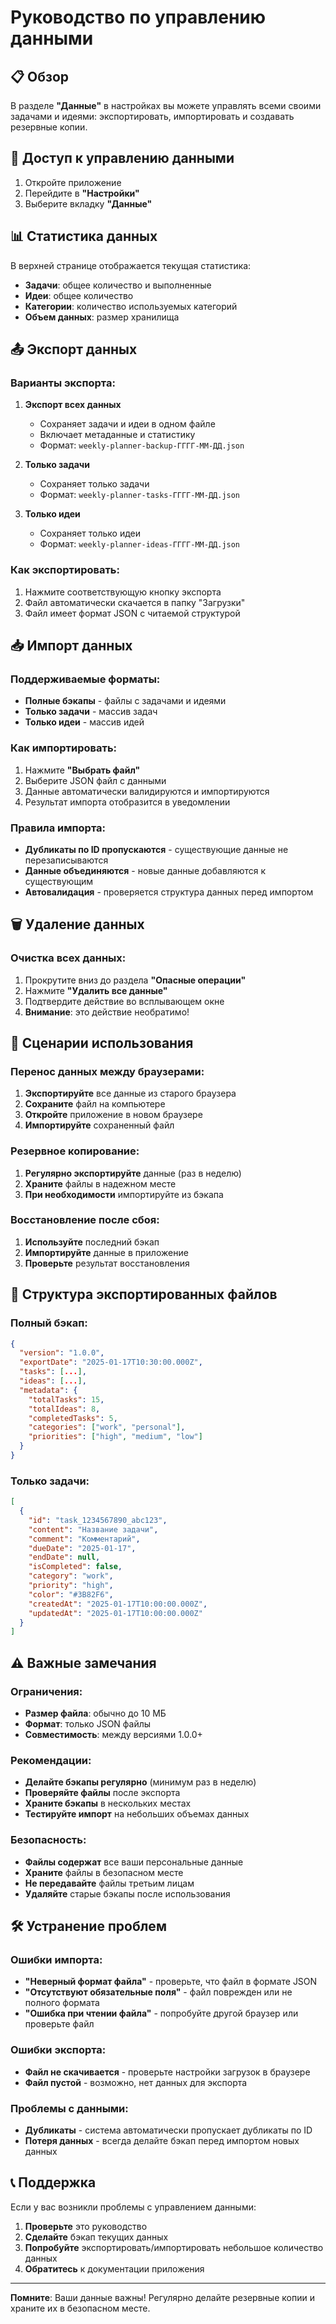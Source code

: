 # Руководство по управлению данными

## 📋 Обзор

В разделе **"Данные"** в настройках вы можете управлять всеми своими задачами и идеями: экспортировать, импортировать и создавать резервные копии.

## 🔧 Доступ к управлению данными

1. Откройте приложение
2. Перейдите в **"Настройки"**
3. Выберите вкладку **"Данные"**

## 📊 Статистика данных

В верхней странице отображается текущая статистика:
- **Задачи**: общее количество и выполненные
- **Идеи**: общее количество
- **Категории**: количество используемых категорий
- **Объем данных**: размер хранилища

## 📤 Экспорт данных

### Варианты экспорта:

1. **Экспорт всех данных** 
   - Сохраняет задачи и идеи в одном файле
   - Включает метаданные и статистику
   - Формат: `weekly-planner-backup-ГГГГ-ММ-ДД.json`

2. **Только задачи**
   - Сохраняет только задачи
   - Формат: `weekly-planner-tasks-ГГГГ-ММ-ДД.json`

3. **Только идеи**
   - Сохраняет только идеи  
   - Формат: `weekly-planner-ideas-ГГГГ-ММ-ДД.json`

### Как экспортировать:
1. Нажмите соответствующую кнопку экспорта
2. Файл автоматически скачается в папку "Загрузки"
3. Файл имеет формат JSON с читаемой структурой

## 📥 Импорт данных

### Поддерживаемые форматы:
- **Полные бэкапы** - файлы с задачами и идеями
- **Только задачи** - массив задач
- **Только идеи** - массив идей

### Как импортировать:
1. Нажмите **"Выбрать файл"**
2. Выберите JSON файл с данными
3. Данные автоматически валидируются и импортируются
4. Результат импорта отобразится в уведомлении

### Правила импорта:
- **Дубликаты по ID пропускаются** - существующие данные не перезаписываются
- **Данные объединяются** - новые данные добавляются к существующим
- **Автовалидация** - проверяется структура данных перед импортом

## 🗑️ Удаление данных

### Очистка всех данных:
1. Прокрутите вниз до раздела **"Опасные операции"**
2. Нажмите **"Удалить все данные"**
3. Подтвердите действие во всплывающем окне
4. **Внимание**: это действие необратимо!

## 🔄 Сценарии использования

### Перенос данных между браузерами:
1. **Экспортируйте** все данные из старого браузера
2. **Сохраните** файл на компьютере
3. **Откройте** приложение в новом браузере
4. **Импортируйте** сохраненный файл

### Резервное копирование:
1. **Регулярно экспортируйте** данные (раз в неделю)
2. **Храните** файлы в надежном месте
3. **При необходимости** импортируйте из бэкапа

### Восстановление после сбоя:
1. **Используйте** последний бэкап
2. **Импортируйте** данные в приложение
3. **Проверьте** результат восстановления

## 📁 Структура экспортированных файлов

### Полный бэкап:
```json
{
  "version": "1.0.0",
  "exportDate": "2025-01-17T10:30:00.000Z",
  "tasks": [...],
  "ideas": [...],
  "metadata": {
    "totalTasks": 15,
    "totalIdeas": 8,
    "completedTasks": 5,
    "categories": ["work", "personal"],
    "priorities": ["high", "medium", "low"]
  }
}
```

### Только задачи:
```json
[
  {
    "id": "task_1234567890_abc123",
    "content": "Название задачи",
    "comment": "Комментарий",
    "dueDate": "2025-01-17",
    "endDate": null,
    "isCompleted": false,
    "category": "work",
    "priority": "high",
    "color": "#3B82F6",
    "createdAt": "2025-01-17T10:00:00.000Z",
    "updatedAt": "2025-01-17T10:00:00.000Z"
  }
]
```

## ⚠️ Важные замечания

### Ограничения:
- **Размер файла**: обычно до 10 МБ
- **Формат**: только JSON файлы
- **Совместимость**: между версиями 1.0.0+

### Рекомендации:
- **Делайте бэкапы регулярно** (минимум раз в неделю)
- **Проверяйте файлы** после экспорта
- **Храните бэкапы** в нескольких местах
- **Тестируйте импорт** на небольших объемах данных

### Безопасность:
- **Файлы содержат** все ваши персональные данные
- **Храните** файлы в безопасном месте
- **Не передавайте** файлы третьим лицам
- **Удаляйте** старые бэкапы после использования

## 🛠️ Устранение проблем

### Ошибки импорта:
- **"Неверный формат файла"** - проверьте, что файл в формате JSON
- **"Отсутствуют обязательные поля"** - файл поврежден или не полного формата
- **"Ошибка при чтении файла"** - попробуйте другой браузер или проверьте файл

### Ошибки экспорта:
- **Файл не скачивается** - проверьте настройки загрузок в браузере
- **Файл пустой** - возможно, нет данных для экспорта

### Проблемы с данными:
- **Дубликаты** - система автоматически пропускает дубликаты по ID
- **Потеря данных** - всегда делайте бэкап перед импортом новых данных

## 📞 Поддержка

Если у вас возникли проблемы с управлением данными:
1. **Проверьте** это руководство
2. **Сделайте** бэкап текущих данных
3. **Попробуйте** экспортировать/импортировать небольшое количество данных
4. **Обратитесь** к документации приложения

---

**Помните**: Ваши данные важны! Регулярно делайте резервные копии и храните их в безопасном месте.